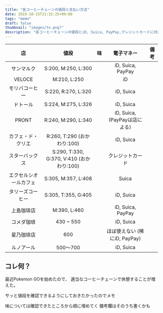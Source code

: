 ```yaml
---
title: "各コーヒーチェーンの値段と支払い方法"
date: 2019-10-15T21:31:25+09:00
tags: "memo"
draft: false
thumbnail: "images/tn.png?"
description: "各コーヒーチェーンの値段とiD, Suica, PayPay,クレジットカードに対応してるかのメモ"
---
```


| 店                         | 値段                                        | 味     | 電子マネー                      | 備考     |
| :------------------------: | :-----------------------------------------: | :----: | :-----------------------------: | :------: |
| サンマルク                 | S:200, M:250, L:300                         |        | iD, Suica, PayPay               |          |
| VELOCE                     | M:210, L:250                                |        | iD                              |          |
| モリバコーヒー             | S:220, R:270, L:320                         |        | iD, Suica                       |          |
| ドトール                   | S:224, M:275, L:326                         |        | iD, Suica                       |          |
| PRONT                      | R:240, M:290, L:340                         |        | iD, Suica, (PayPayは店による)   |          |
| カフェ・ド・クリエ         | R:260, T:290 (おかわり:100)                 |        | iD, Suica                       |          |
| スターバックス             | S:290, T:330, G:370, V:410 (おかわり:100)   |        | クレジットカード                |          |
| エクセルシオールカフェ     | S:305, M:357, L:408                         |        | Suica                           |          |
| タリーズコーヒー           | S:305, T:355, G:405                         |        | iD, Suica                       |          |
| 上島珈琲店                 | M:390, L:460                                |        | iD, Suica, PayPay               |          |
| コメダ珈琲                 | 430 ~ 550                                   |        | iD, Suica                       |          |
| 星乃珈琲店                 | 600                                         |        | ほぼ使えない (稀にiD, PayPay)   |          |
| ルノアール                 | 500～700                                    |        | iD, Suica                       |          |

## コレ何？

最近Pokemon GOを始めたので、
適当なコーヒーチェーンで休憩することが増えた。

サッと値段を確認できるようにしておきたかったのでメモ

味については確認できたところから順に埋めてく
備考欄はそのうち書くかも
